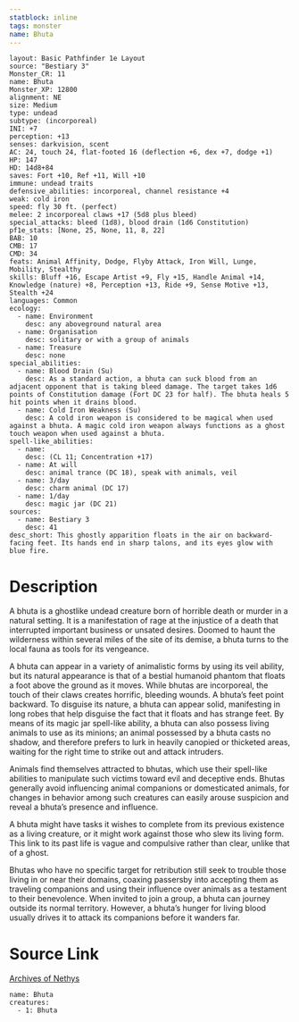 ```yaml
---
statblock: inline
tags: monster
name: Bhuta
---
```

```statblock
layout: Basic Pathfinder 1e Layout
source: "Bestiary 3"
Monster_CR: 11
name: Bhuta
Monster_XP: 12800
alignment: NE
size: Medium
type: undead
subtype: (incorporeal)
INI: +7
perception: +13
senses: darkvision, scent
AC: 24, touch 24, flat-footed 16 (deflection +6, dex +7, dodge +1)
HP: 147
HD: 14d8+84
saves: Fort +10, Ref +11, Will +10
immune: undead traits
defensive_abilities: incorporeal, channel resistance +4
weak: cold iron
speed: fly 30 ft. (perfect)
melee: 2 incorporeal claws +17 (5d8 plus bleed)
special_attacks: bleed (1d8), blood drain (1d6 Constitution)
pf1e_stats: [None, 25, None, 11, 8, 22]
BAB: 10
CMB: 17
CMD: 34
feats: Animal Affinity, Dodge, Flyby Attack, Iron Will, Lunge, Mobility, Stealthy
skills: Bluff +16, Escape Artist +9, Fly +15, Handle Animal +14, Knowledge (nature) +8, Perception +13, Ride +9, Sense Motive +13, Stealth +24
languages: Common
ecology:
  - name: Environment
    desc: any aboveground natural area
  - name: Organisation
    desc: solitary or with a group of animals
  - name: Treasure
    desc: none
special_abilities:
  - name: Blood Drain (Su)
    desc: As a standard action, a bhuta can suck blood from an adjacent opponent that is taking bleed damage. The target takes 1d6 points of Constitution damage (Fort DC 23 for half). The bhuta heals 5 hit points when it drains blood.
  - name: Cold Iron Weakness (Su)
    desc: A cold iron weapon is considered to be magical when used against a bhuta. A magic cold iron weapon always functions as a ghost touch weapon when used against a bhuta.
spell-like_abilities:
  - name:
    desc: (CL 11; Concentration +17)
  - name: At will
    desc: animal trance (DC 18), speak with animals, veil
  - name: 3/day
    desc: charm animal (DC 17)
  - name: 1/day
    desc: magic jar (DC 21)
sources:
  - name: Bestiary 3
    desc: 41
desc_short: This ghostly apparition floats in the air on backward-facing feet. Its hands end in sharp talons, and its eyes glow with blue fire.
```
# Description
A bhuta is a ghostlike undead creature born of horrible death or murder in a natural setting. It is a manifestation of rage at the injustice of a death that interrupted important business or unsated desires. Doomed to haunt the wilderness within several miles of the site of its demise, a bhuta turns to the local fauna as tools for its vengeance.

A bhuta can appear in a variety of animalistic forms by using its veil ability, but its natural appearance is that of a bestial humanoid phantom that floats a foot above the ground as it moves. While bhutas are incorporeal, the touch of their claws creates horrific, bleeding wounds. A bhuta’s feet point backward. To disguise its nature, a bhuta can appear solid, manifesting in long robes that help disguise the fact that it floats and has strange feet. By means of its magic jar spell-like ability, a bhuta can also possess living animals to use as its minions; an animal possessed by a bhuta casts no shadow, and therefore prefers to lurk in heavily canopied or thicketed areas, waiting for the right time to strike out and attack intruders.

Animals find themselves attracted to bhutas, which use their spell-like abilities to manipulate such victims toward evil and deceptive ends. Bhutas generally avoid influencing animal companions or domesticated animals, for changes in behavior among such creatures can easily arouse suspicion and reveal a bhuta’s presence and influence.

A bhuta might have tasks it wishes to complete from its previous existence as a living creature, or it might work against those who slew its living form. This link to its past life is vague and compulsive rather than clear, unlike that of a ghost.

Bhutas who have no specific target for retribution still seek to trouble those living in or near their domains, coaxing passersby into accepting them as traveling companions and using their influence over animals as a testament to their benevolence. When invited to join a group, a bhuta can journey outside its normal territory. However, a bhuta’s hunger for living blood usually drives it to attack its companions before it wanders far.
# Source Link
[Archives of Nethys](https://aonprd.com/MonsterDisplay.aspx?ItemName=Bhuta)
```encounter-table
name: Bhuta
creatures:
  - 1: Bhuta
```
